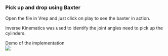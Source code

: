 ### Pick up and drop using Baxter

Open the file in Vrep and just click on play to see the baxter in action.

Inverse Kinematics was used to identify the joint angles need to pick up the cylinders. 

Demo of the implementation <br />
![](baxter_demo.gif)